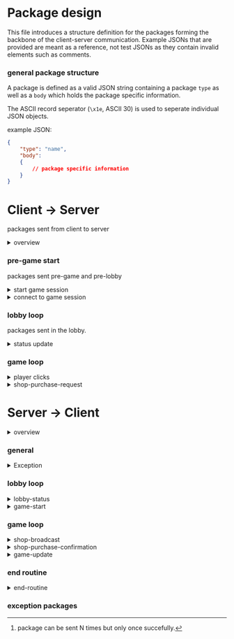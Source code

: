 # Package design

This file introduces a structure definition for the packages forming the backbone of the client-server communication.
Example JSONs that are provided are meant as a reference, not test JSONs as they contain invalid elements such as comments.


### general package structure


A package is defined as a valid JSON string containing a package `type` as well as a `body` which holds the package specific information.

The ASCII record seperator (`\x1e`, ASCII 30) is used to seperate individual JSON objects.

example JSON:
```json
{
	"type":	"name",
	"body":
	{
        // package specific information
	}
}
```


# Client -> Server

packages sent from client to server

<details>
<summary>overview</summary>

| Package Type                                        | Game Stage  | Sent On    | Max Times Sent |
|-----------------------------------------------------|-------------|------------|----------------|
| [start-game-session](#start-game-session)           | before game | event      | 1              |
| [connect-to-game-session](#connect-to-game-session) | before game | event      | 1[^1]          |
| [status-update](#status-update)                     | lobby       | event      | N              |
| [player-clicks](#player-clicks)                     | game        | periodical | N              |
| [shop-purchase-request](#shop-purchase-request)     | game        | event      | N              |

[^1]: package can be sent N times but only once succefully.

</details>



### pre-game start

packages sent pre-game and pre-lobby

<div id="start-game-session">
<details>
<summary>start game session</summary>

This package is sent when a <ins>new</ins> game session is initiated.
The package initiates AND joins the player in the session.
`playername` can be any string. Any validation is to be performed server-side but is not currently planned.
This package is sent only once and is event-driven.

Example JSON:
```json
{
	"type":	"start-game-session",
	"body":
	{
		"playername":	"passcht_03"
	}
}
```
</details>
</div>

<div id="connect-to-game-session">
<details>
<summary>connect to game session</summary>

This package is sent when a player wants to connect to an <ins>existing</ins> game session.
The `gamecode` is a string validated on the server side.
`playername` can be any string. Any validation is to be performed server-side but is not currently planned.
This package is sent only once and is event-driven.

```json
{
    "type":	"connect-to-game-session",
	"body":
	{
		"gamecode":	"A0313",
		"playername":	"passcht_03"
	}
}
```
</details>
</div>


### lobby loop
packages sent in the lobby.

<div id="status-update">
<details>
<summary>status update</summary>

This package is sent when a individual player changes their 'readiness' status.
It can be sent N times per player and is event-driven.

```json
{
	"type":	"status-update",
	"body":
	{
		"is-ready": true
	}
}
```
</details>
</div>


### game loop

<div id="player-clicks">
<details>
<summary>player clicks</summary>

This package is sent perdiodically and contains the <ins>raw clicks since last package</ins>.

```json
{
	"type":	"player-clicks",
	"body":
	{
		"count": 5
	}
}
```
</details>
</div>

<div id="shop-purchase-request">
<details>
<summary>shop-purchase-request</summary>

This package is sent when a player requests a shop purchase.

```json
{
    "type": "shop-purchase-request",
    "body": {
        "upgrade-name": "Passive Income",
        "tier": 2  // tier should only be provided for tiered upgrades and is 0-indexed
    }
}
```

</details>
</div>




# Server -> Client

<details>
<summary>overview</summary>

| Package Type                                              | Game Stage | Sent On    | Max Times Sent |
|-----------------------------------------------------------|------------|------------|----------------|
| [exception](#exception)                                   | global     | event      | N              |
| [lobby-status](#lobby-status)                             | lobby      | periodical | N              |
| [game-start](#game-start)                                 | lobby      | event      | 1              |
| [shop-broadcast](#shop-broadcast)                         | game       | event      | 1              |
| [shop-purchase-confirmation](#shop-purchase-confirmation) | game       | event      | N              |
| [game-update](#game-update)                               | game       | periodical | N              |
| [end-routine](#end-routine)                               | postgame   | event      | 1              |

</details>


### general

<div id="exception">
<details>
<summary>Exception</summary>

This package is sent to the client when an exception occurs.
`details` is an object with an undertermined structure and provides additional information depending on the specific exception that occured. 

```json
{
    "type": "exception",
    "body": {
        "name": "gamecode-not-found",
        "details": {}  //additional exception details
    }
}
```

</details>
</div>




### lobby loop

<div id="lobby-status">
<details>
<summary>lobby-status</summary>

This package is sent periodically to indicate the current status of the lobby.

```json
{
    "type": "lobby-status",
    "body": {
        "gamecode": "A0313",
        "players": [
            {
                "playername": "player1",
                "is-ready": true
            },
            {
                "playername": "player2",
                "is-ready": false
            }
        ]
    }
}
```
</details>
</div>


<details>
<summary>game-start</summary>

This package is sent to indicate a game start.

```json
{
    "type": "game-start",
    "body": {
    }
}
```
</details>
</div>



### game loop

<div id="shop-broadcast">
<details>
<summary>shop-broadcast</summary>

This package is sent once when the game starts and broadcasts the entire shop.
The `shop_entries` attribute holds a list of shop entries.
Each shop entry consists of a `name`, `type`, `target` and `description`.
The `type` specifies whether the entry is a single upgrade or a tiered upgrade.
The `target`specifies whether the upgrade improves the click modifier ("click_modifier") or the passive gain ("gain").

If the `type` is "single" the shop entry also provides a `price` attribute.

For the "tiered" `type` a `tiers` attribute is provided which holds a list of individual upgrade tiers from lowest to highest.
Each individual upgrade object has a `price` attribute and the optional attributes `name` and `description`.

```json
{
    "type": "shop-broadcast",
    "body": {
        "shop_entries": [
            {
                "name": "Double Clicks",
                "type": "single",
                "target": "click_modifier",
                "description": "This upgrade doubles the click modifier",  // optional
                "price": 400  // if type == "single" the price is provided
            },
            {
                "name": "Passive Income",
                "type": "tiered",
                "target": "gain",
                "description": "Upgrade increases passive income by 20 for each level",
                "tiers": [  // if type == "tiered" a list of upgrade tiers is provided
                    {
                        "name": "Passive Income 1",  // name optional for the individual upgrade tiers
                        "description": "",  // description optional for the individual upgrade tiers
                        "price": 100
                    },
                    {
                        "name": "Passive Income 2",  // name optional for the individual upgrade tiers
                        "description": "",  // description optional for the individual upgrade tiers
                        "price": 200
                    },
                    {
                        "name": "Passive Income 3",  // name optional for the individual upgrade tiers
                        "description": "",  // description optional for the individual upgrade tiers
                        "price": 300
                    }
                ]
            }
        ]
    }
}
```
</details>
</div>


<div id="shop-purchase-confirmation">
<details>
<summary>shop-purchase-confirmation</summary>

This package is sent on event if a shop purchase was successfull.

```json
{
    "type": "shop-purchase-confirmation",
    "body": {
        "name": "Passive Income",
        "tier": 2  // tiered upgrades include tier of the upgrade
    }
}
```

</details>
</div>



<div id="game-update">
<details>
<summary>game-update</summary>

This package is sent on a schedule and is customized per player.  
`top-players` is an array ordered by score descending.

```json
{
    "type": "game-update",
    "body": {
        "currency": 4738.43,
        "score": 709.2,
        "top-players": [
            {
                "playername": "p5",
                "score": 7979.6
            },
            {
                "playername": "p1",
                "score": 6000.6
            },
            {
                "playername": "p2",
                "score": 5037
            }
        ]
    }
}
```
</details>
</div>

### end routine

<div id="end-routine">
<details>
<summary>end-routine</summary>

This package is sent once after the game ends, customized per player.  
`scoreboard` is an array ordered by score descending.

```json
{
    "type": "end-routine",
    "body": {
        "score": 709.2,
        "is-winner": false,
        "scoreboard": [
            {
                "playername": "p5",
                "score": 7979.6
            },
            {
                "playername": "p1",
                "score": 6000.6
            },
            {
                "playername": "p2",
                "score": 5037
            },
            {
                "playername": "player N",
                "score": 1000
            }
        ]
    }
}
```
</details>
</div>


### exception packages


